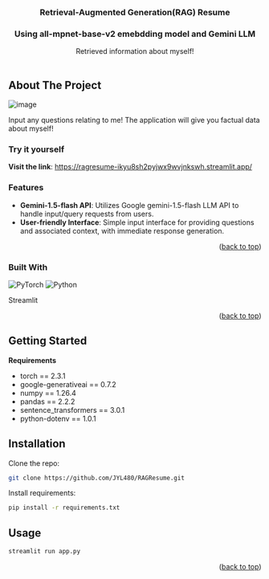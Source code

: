<!-- Improved compatibility of back to top link: See: https://github.com/othneildrew/Best-README-Template/pull/73 -->
<a name="readme-top"></a>
<!--
*** Thanks for checking out the Best-README-Template. If you have a suggestion
*** that would make this better, please fork the repo and create a pull request
*** or simply open an issue with the tag "enhancement".
*** Don't forget to give the project a star!
*** Thanks again! Now go create something AMAZING! :D
-->



<!-- PROJECT SHIELDS -->
<!--
*** I'm using markdown "reference style" links for readability.
*** Reference links are enclosed in brackets [ ] instead of parentheses ( ).
*** See the bottom of this document for the declaration of the reference variables
*** for contributors-url, forks-url, etc. This is an optional, concise syntax you may use.
*** https://www.markdownguide.org/basic-syntax/#reference-style-links
-->


<!-- PROJECT LOGO -->
<br />
<div align="center">
  <a href="https://github.com/JYL480/RAGResume">
  </a>

<h3 align="center">Retrieval-Augmented Generation(RAG) Resume</h3>
<h3 align="center">Using all-mpnet-base-v2 emebdding model and Gemini LLM</h3>

  <p align="center">
    Retrieved information about myself!
    <br />
    <br />
  </p>
</div>


<!-- ABOUT THE PROJECT -->
## About The Project

![image](https://github.com/user-attachments/assets/d8a66f9d-5036-4b99-b137-3b69c172da70)


Input any questions relating to me! The application will give you factual data about myself!

### Try it yourself

**Visit the link**: https://ragresume-ikyu8sh2pyjwx9wvjnkswh.streamlit.app/


### Features

- **Gemini-1.5-flash API**: Utilizes Google gemini-1.5-flash LLM API to handle input/query requests from users. 
- **User-friendly Interface**: Simple input interface for providing questions and associated context, with immediate response generation.
<p align="right">(<a href="#readme-top">back to top</a>)</p>

### Built With
![PyTorch](https://img.shields.io/badge/PyTorch-%23EE4C2C.svg?style=for-the-badge&logo=PyTorch&logoColor=white)
![Python](https://img.shields.io/badge/python-3670A0?style=for-the-badge&logo=python&logoColor=ffdd54)

Streamlit

<p align="right">(<a href="#readme-top">back to top</a>)</p>

## Getting Started
**Requirements**
- torch == 2.3.1
- google-generativeai == 0.7.2
- numpy == 1.26.4
- pandas == 2.2.2
- sentence_transformers == 3.0.1
- python-dotenv == 1.0.1

## Installation

Clone the repo:
```sh
git clone https://github.com/JYL480/RAGResume.git
```
Install requirements:
```sh
pip install -r requirements.txt
```
## Usage
```sh
streamlit run app.py
```
<p align="right">(<a href="#readme-top">back to top</a>)</p>
